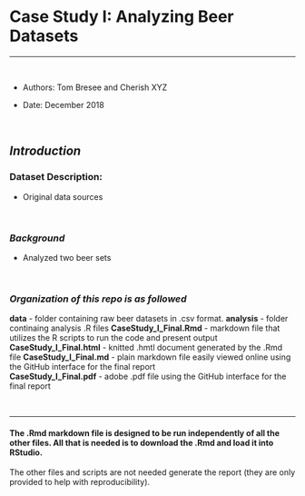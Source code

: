 
# Case Study I: Analyzing Beer Datasets

<hr>
<br>

-  Authors:  Tom Bresee and Cherish XYZ

-  Date:  December 2018

<br>

## *Introduction*

### Dataset Description:

 -  Original data sources


<br>


### *Background*

-  Analyzed two beer sets 

<br>


### *Organization of this repo is as followed* 


 **data** - folder containing raw beer datasets in .csv format. 
 **analysis** - folder continaing analysis .R files
 **CaseStudy_I_Final.Rmd** - markdown file that utilizes the R scripts to run the code and present output
 **CaseStudy_I_Final.html** - knitted .hmtl document generated by the .Rmd file
 **CaseStudy_I_Final.md** - plain markdown file easily viewed online using the GitHub interface for the final report  
 **CaseStudy_I_Final.pdf** - adobe .pdf file using the GitHub interface for the final report 

<br>
<hr>

#### The .Rmd markdown file is designed to be run independently of all the other files. All that is needed is to download the .Rmd and load it into RStudio. 
The other files and scripts are not needed generate the report (they are only provided to help with reproducibility).

